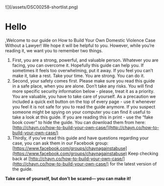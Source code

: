  !\[\]\(/assets/DSC00258-shortlist.png\)

# Hello

,Welcome to our guide on How to Build Your Own Domestic Violence Case Without a Lawyer! We hope it will be helpful to you. However, while you’re reading it, we want you to remember two things.                                                                                                                                                                                                                          

1. First, you are a strong, powerful, and valuable person. Whatever you are facing, you can overcome it. Hopefully this guide can help you. If sometimes it feels too overwhelming, put it away. If you feel you can’t make it, take a rest. Take your time. You are strong. You can do it.
2. Second, your safety comes first. Please make sure you read this guide in a safe place, when you are alone. Don’t take any risks. You will find more specific security information below - please, treat it as a priority. You are valuable, you have to take care of yourself. As a precaution we included a quick exit button on the top of every page - use it whenever you feel it is not safe for you to read the guide anymore. If you suspect someone might be spying on your computer you can find it useful to take a look at this guide. If you are reading this in print - use the “fake book cover” to hide the guide. You can download them from here: [http://chayn.co/how-to-build-your-own-case/](http://chayn.co/how-to-build-your-own-case/)
3. Thirdly, if you’ve read this guide and have questions regarding your case, you can ask them in our Facebook group: [https://www.facebook.com/groups/chaynagainstabuse](https://www.facebook.com/groups/chaynagainstabuse) 
   Keep checking back at [http://chayn.co/how-to-build-your-own-case/](http://chayn.co/how-to-build-your-own-case/) for the latest version of the guide.

**Take care of yourself, but don’t be scared— you can make it!**

